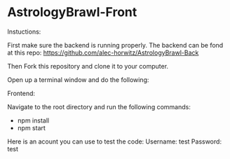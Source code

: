 # AstrologyBrawl-Front

Instuctions: 

First make sure the backend is running properly.
The backend can be fond at this repo: https://github.com/alec-horwitz/AstrologyBrawl-Back

Then Fork this repository and clone it to your computer.

Open up a terminal window and do the following:

Frontend:

Navigate to the root directory and run the following commands:
* npm install
* npm start


Here is an acount you can use to test the code:
Username: test
Password: test
